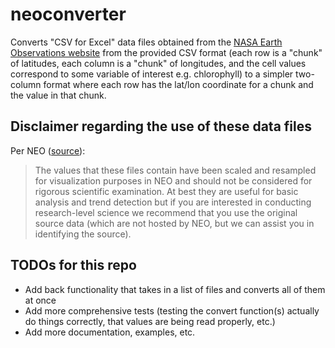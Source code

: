 # neoconverter

Converts "CSV for Excel" data files obtained from the
[NASA Earth Observations website](https://neo.sci.gsfc.nasa.gov/) from the
provided CSV format (each row is a "chunk" of latitudes, each column is a
"chunk" of longitudes, and the cell values correspond to some variable of
interest e.g. chlorophyll) to a simpler two-column format where each row
has the lat/lon coordinate for a chunk and the value in that chunk.

## Disclaimer regarding the use of these data files

Per NEO ([source](https://neo.sci.gsfc.nasa.gov/blog/2013/12/23/csv-and-floating-point-geotiffs/)):

> The values that these files contain have been scaled and resampled
> for visualization purposes in NEO and should not be considered for rigorous
> scientific examination. At best they are useful for basic analysis and trend
> detection but if you are interested in conducting research-level science we
> recommend that you use the original source data (which are not hosted by NEO,
> but we can assist you in identifying the source).

## TODOs for this repo

- Add back functionality that takes in a list of files and converts all of them
  at once
- Add more comprehensive tests (testing the convert function(s) actually do
  things correctly, that values are being read properly, etc.)
- Add more documentation, examples, etc.
